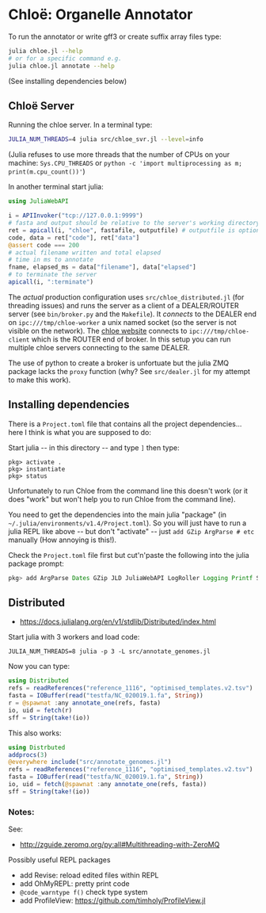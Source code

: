 # Chloë: Organelle Annotator

To run the annotator or write gff3 or create suffix array files type:

```bash
julia chloe.jl --help
# or for a specific command e.g.
julia chloe.jl annotate --help
```

(See installing dependencies below)

## Chloë Server

Running the chloe server. In a terminal type:

```bash
JULIA_NUM_THREADS=4 julia src/chloe_svr.jl --level=info
```
(Julia refuses to use more threads that the number of CPUs on your machine:
`Sys.CPU_THREADS` or `python -c 'import multiprocessing as m; print(m.cpu_count())'`)

In another terminal start julia:

```julia
using JuliaWebAPI

i = APIInvoker("tcp://127.0.0.1:9999")
# fasta and output should be relative to the server's working directory, or specify absolute path names! yes "chloe" should be "annotate" but...
ret = apicall(i, "chloe", fastafile, outputfile) # outputfile is optional
code, data = ret["code"], ret["data"]
@assert code === 200
# actual filename written and total elapsed
# time in ms to annotate
fname, elapsed_ms = data["filename"], data["elapsed"]
# to terminate the server
apicall(i, ":terminate")
```

The *actual* production configuration uses `src/chloe_distributed.jl` 
(for threading issues) and runs
the server as a client of a DEALER/ROUTER server
(see `bin/broker.py` and the `Makefile`). It *connects* to the
DEALER end on `ipc:///tmp/chloe-worker` a unix named socket (so
the server is not visible on the network). The
[chloe website](https://chloe.plantenergy.edu.au)
connects to `ipc:///tmp/chloe-client` which
is the ROUTER end of broker. In this setup
you can run multiple chloe servers connecting
to the same DEALER.

The use of python to create a broker is
unfortuate but the julia ZMQ package lacks the `proxy` function 
(why? See `src/dealer.jl` for my attempt to make this work).

## Installing dependencies

There is a `Project.toml` file that contains all the project
dependencies... here I think is what you are supposed to do:


Start julia -- in this directory -- and type `]` then type:

```
pkg> activate .
pkg> instantiate
pkg> status
```

Unfortunately to run Chloe from the command line this doesn't work
(or it does "work" but won't help you to run Chloe from the command line).

You need to get the dependencies into the main julia "package"
(in `~/.julia/environments/v1.4/Project.toml`). So you will just have
to run a julia REPL like above -- but don't "activate" -- just
`add GZip ArgParse # etc` manually (How annoying is this!).

Check the `Project.toml` file first but cut'n'paste the following into the julia
package prompt:

```julia
pkg> add ArgParse Dates GZip JLD JuliaWebAPI LogRoller Logging Printf StatsBase Crayons
```

## Distributed

* https://docs.julialang.org/en/v1/stdlib/Distributed/index.html

Start julia with 3 workers and load code:

`JULIA_NUM_THREADS=8 julia -p 3 -L src/annotate_genomes.jl`

Now you can type:

```julia
using Distributed
refs = readReferences("reference_1116", "optimised_templates.v2.tsv")
fasta = IOBuffer(read("testfa/NC_020019.1.fa", String))
r = @spawnat :any annotate_one(refs, fasta)
io, uid = fetch(r)
sff = String(take!(io))
```

This also works:

```julia
using Distrbuted
addprocs(3)
@everywhere include("src/annotate_genomes.jl")
refs = readReferences("reference_1116", "optimised_templates.v2.tsv")
fasta = IOBuffer(read("testfa/NC_020019.1.fa", String))
io, uid = fetch(@spawnat :any annotate_one(refs, fasta))
sff = String(take!(io))
```

### Notes:

See:

* http://zguide.zeromq.org/py:all#Multithreading-with-ZeroMQ

Possibly useful REPL packages

* add Revise: reload edited files within REPL
* add OhMyREPL: pretty print code
* `@code_warntype f()` check type system
* add ProfileView: https://github.com/timholy/ProfileView.jl